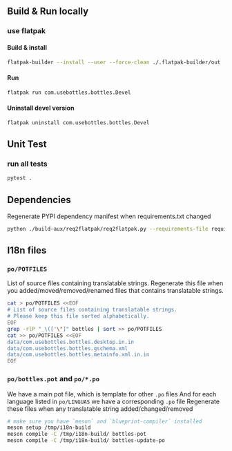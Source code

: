 ## Build & Run locally

### use flatpak

#### Build & install

```bash
flatpak-builder --install --user --force-clean ./.flatpak-builder/out ./build-aux/com.usebottles.bottles.Devel.json
```

#### Run

```bash
flatpak run com.usebottles.bottles.Devel
```

#### Uninstall devel version

```bash
flatpak uninstall com.usebottles.bottles.Devel
```

## Unit Test

### run all tests

```bash
pytest .
```

## Dependencies

Regenerate PYPI dependency manifest when requirements.txt changed

```bash
python ./build-aux/req2flatpak/req2flatpak.py --requirements-file requirements.txt --yaml --target-platforms 312-x86_64 -o build-aux/pypi-deps.yaml
```

## I18n files

### `po/POTFILES`

List of source files containing translatable strings.
Regenerate this file when you added/moved/removed/renamed files
that contains translatable strings.

```bash
cat > po/POTFILES <<EOF
# List of source files containing translatable strings.
# Please keep this file sorted alphabetically.
EOF
grep -rlP "_\(['\"]" bottles | sort >> po/POTFILES
cat >> po/POTFILES <<EOF
data/com.usebottles.bottles.desktop.in.in
data/com.usebottles.bottles.gschema.xml
data/com.usebottles.bottles.metainfo.xml.in.in
EOF
```

### `po/bottles.pot` and `po/*.po`

We have a main pot file, which is template for other `.po` files
And for each language listed in `po/LINGUAS` we have a corresponding `.po` file
Regenerate these files when any translatable string added/changed/removed

```bash
# make sure you have `meson` and `blueprint-compiler` installed
meson setup /tmp/i18n-build
meson compile -C /tmp/i18n-build/ bottles-pot
meson compile -C /tmp/i18n-build/ bottles-update-po
```
